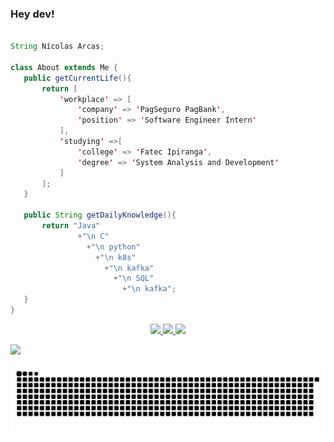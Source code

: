 ### Hey dev!

 ```java

String Nícolas Arcas;

class About extends Me {
    public getCurrentLife(){
        return [
            'workplace' => [
                'company' => 'PagSeguro PagBank',
                'position' => 'Software Engineer Intern'         
            ],
            'studying' =>[
                'college' => 'Fatec Ipiranga',
                'degree' => 'System Analysis and Development'
            ]
        ];
    }

    public String getDailyKnowledge(){
        return "Java"
                +"\n C"
                  +"\n python"
                    +"\n k8s"
                      +"\n kafka"
                        +"\n SQL"
                          +"\n kafka";
    }
}
```

<a href="https://github.com/nicolasarcas">
  <p align="center">
    <img height="180em" src="https://github-readme-stats.vercel.app/api?username=nicolasarcas&show_icons=true&theme=tokyonight&include_all_commits=true&count_private=true"/>
    <img height="180em" src="https://github-readme-stats.vercel.app/api/top-langs/?username=nicolasarcas&layout=compact&langs_count=16&theme=tokyonight"/>
    <img height="180em" src = "https://github-readme-streak-stats.herokuapp.com?user=nicolasarcas&theme=tokyonight&hide_border=true">
  </p>
    
<a href="https://www.linkedin.com/in/nicolas-arcas-01063712a" target="_blank"><img src="https://img.shields.io/badge/-LinkedIn-%230077B5?style=for-the-badge&logo=linkedin&logoColor=white" target="_blank"></a> 

![Snake animation](https://github.com/nicolasarcas/nicolasarcas/blob/output/github-contribution-grid-snake.svg)
